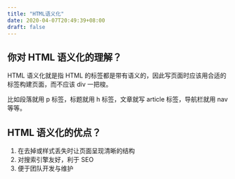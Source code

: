 ```yaml
---
title: "HTML语义化"
date: 2020-04-07T20:49:39+08:00
draft: false
---
```


## 你对 HTML 语义化的理解？

HTML 语义化就是指 HTML 的标签都是带有语义的，因此写页面时应该用合适的标签构建页面，而不应该 div 一把梭。

比如段落就用 p 标签，标题就用 h 标签，文章就写 article 标签，导航栏就用 nav 等等。

## HTML 语义化的优点？

1. 在去掉或样式丢失时让页面呈现清晰的结构
2. 对搜索引擎友好，利于 SEO
3. 便于团队开发与维护
